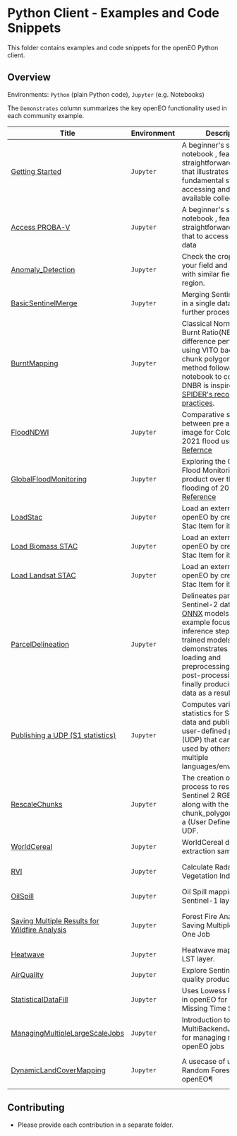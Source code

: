 # Python Client - Examples and Code Snippets

This folder contains examples and code snippets for the openEO Python client.

## Overview

Environments: `Python` (plain Python code), `Jupyter` (e.g. Notebooks)

The `Demonstrates` column summarizes the key openEO functionality used in each community example.


| Title | Environment | Description | Demonstrates |
|-|-|-|-|
| [Getting Started](./1.%20GettingStarted/) | `Jupyter`  | A beginner's sample notebook , featuring a straightforward workflow that illustrates the fundamental steps of accessing and utilizing available collections. | Loading collection from a backend; openEO process `load_collection` |
| [Access PROBA-V](./AccessPROBA-V) | `Jupyter`  | A beginner's sample notebook , featuring a straightforward workflow that to access PROBA-V data | Loading collection from a backend; openEO process `load_collection`; aggregate spatially using `aggregate_spatial` |
| [Anomaly_Detection](./RescaleChunks/) | `Jupyter`  | Check the crop growth on your field and compare it with similar fields in the region. | Loading data from **WFS**; openEO process `Anomaly_Detection` |
| [BasicSentinelMerge](./BasicSentinelMerge/) | `Jupyter`   | Merging Sentinel 1 and 2 in a single datacube for further processing. | openEO processes `merge_cubes`, `mask_scl_dilation`, `aggregate_temporal_period`, `array_interpolate_linear`, `sar_backscatter`, `filter_bbox` |
| [BurntMapping](./BurntMapping/)             | `Jupyter`    | Classical Normalized Burnt Ratio(NBR) difference performed using VITO backend on a chunk polygon. The method followed in this notebook to compute DNBR is inspired from [UN SPIDER's recommended practices](https://www.un-spider.org/advisory-support/recommended-practices/recommended-practice-google-earth-engine-flood-mapping). | openEO processes `run_udf`, `apply_polygon` with polygon loaded from JSON, `reduce_dimension` |
| [FloodNDWI](./FloodNDWI/)                   | `Jupyter`    | Comparative study between pre and post image for Cologne during 2021 flood using NDWI. [Refernce](https://labo.obs-mip.fr/multitemp/the-ndwi-applied-to-the-recent-flooding-in-the-central-us/) | **Adding metadata** to a datacube; openEO processes `datacube_from_process`, `merge_datacube`, `reduce_dimension`|
| [GlobalFloodMonitoring](./GlobalFloodMonitoring/) | `Jupyter`    | Exploring the Global Flood Monitoring (GFM) product over the Pakistan flooding of 2022. [Reference](https://extwiki.eodc.eu/GFM) | Loading `GFM` data; saving data in specific `tile_grids`; plotting with additional data |
| [LoadStac](./LoadStac/)                     | `Jupyter`    | Load an external file in openEO by creating a Stac Item for it. | creating a simple stac item, openEO processes `load_stac` |
| [Load Biomass STAC](./LoadExternalSTAC/)                     | `Jupyter`    | Load an external file in openEO by creating a Stac Item for it. | Merge available collection with external collection, openEO processes `load_stac`, `merge_cube` |
| [Load Landsat STAC](./LoadExternalSTAC/)                     | `Jupyter`    | Load an external file in openEO by creating a Stac Item for it. | Merge available collection with external collection, openEO processes `load_stac`, `merge_cube` |
| [ParcelDelineation](./ParcelDelineation/)   | `Jupyter` | Delineates parcels with Sentinel-2 data using [ONNX](https://onnx.ai/) models. The example focuses on the inference step, using pre-trained models. It demonstrates data loading and preprocessing, inference, post-processing and finally producing vector data as a result. | Selection of best tiles; Running **ONNX models** using `udf`; postprocessing using **sobel filter** and **Felzenszwalb's algoritm** in `udf`, openEO processes `aggregate_spatial`, `build_child_callback`, `filter_labels`, `apply_neighborhood`, `raster_to_vector`, `filter_spatial`|
| [Publishing a UDP (S1 statistics)](./Sentinel1_Stats/) | `Jupyter`   | Computes various statistics for Sentinel-1 data and publishes it as a user-defined process (UDP) that can be re-used by others across multiple languages/environments. | Creating a `udp` with `ProcessBuilder`; Saving `udp`for public reuse with `save_user_defined_process`; Publishing a service; credit usage; openEO processes `rename_labels`, `apply_dimension`, `datacube_from_process` |
| [RescaleChunks](./RescaleChunks/)           | `Jupyter`   | The creation of a simple process to rescale Sentinel 2 RGB image along with the use of chunk_polygon apply with a (User Defined Function) UDF. | openEO processes `run_udf`, `chunk_polygon`, `reduce_dimension` |
| [WorldCereal](./WorldCereal/)               | `Jupyter`   | WorldCereal data extraction sample. | openEO processes `merge_cubes`, loading **WorldCereal** data |
| [RVI](./RVI/)               | `Jupyter`   | Calculate Radar Vegetation Index | openEO processes `sar_backscatter`, `spectral_nidices.compute_indices`; **plotting** mean result and timeseries; **Awesome Spectral Indices** |
| [OilSpill](./OilSpill/)               | `Jupyter`   | Oil Spill mapping with Sentinel-1 layer. | openEO processes `sar_backscatter`, `apply`, `apply_kernel`, `rename_labels`, `merge_cubes`; **plotting** binary image |
| [Saving Multiple Results for Wildfire Analysis](./ForestFire/)               | `Jupyter`   | Forest Fire Analysis: Saving Multiple Results in One Job | openEO processes `apply_kernel`,,`spectral_nidices.compute_indices`,`MultiResult`; **plotting** comparative visualisation; **Awesome Spectral Indices** |
| [Heatwave](./Heatwave/)               | `Jupyter`   | Heatwave mapping using LST layer. | openEO processes `mask`, `apply_dimension`, `reduce_dimension`; **plotting** Total number of days |
| [AirQuality](./AirQuality/)               | `Jupyter`   | Explore Sentinel-5P air quality products | openEO processes `merge_cubes`, `aggregate_temporal_period`; **plotting** mean result and timeseries; product's correlation  |
| [StatisticalDataFill](./StatisticalDataFill/)               | `Jupyter`   | Uses Lowess Regression in openEO for Filling Missing Time Series Data | openEO processes `aggregate_temporal_period`, `apply_dimension`; **plotting** mean result and timeseries ; `SENTINEL_5P_L2`|
| [ManagingMultipleLargeScaleJobs](./ManagingMultipleLargeScaleJobs/)               | `Jupyter`   | Introduction to the MultiBackendJobManager for managing multiple openEO jobs | openEO processes `MultiBackendJobManager`|
| [DynamicLandCoverMapping](./DynamicLandCoverMapping/)               | `Jupyter`   | A usecase of using Random Forest from openEO¶ | openEO processes `MlModel`, `compute_and_rescale_indices`, `array_create`, `array_concat`, `array_interpolate_linear`; **plotting** predicted land cover mapping ; `SENTINEL2_L2A`, `SENTINEL1_GRD`|


## Contributing

* Please provide each contribution in a separate folder.
